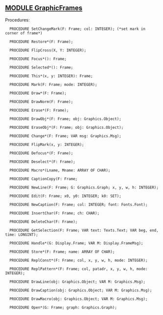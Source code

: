 
## [MODULE GraphicFrames](https://github.com/io-core/Draw/blob/main/GraphicFrames.Mod)

Procedures:

```
  PROCEDURE SetChangeMark(F: Frame; col: INTEGER); (*set mark in corner of frame*)
```
```
  PROCEDURE Restore*(F: Frame);
```
```
  PROCEDURE FlipCross(X, Y: INTEGER);
```
```
  PROCEDURE Focus*(): Frame;
```
```
  PROCEDURE Selected*(): Frame;
```
```
  PROCEDURE This*(x, y: INTEGER): Frame;
```
```
  PROCEDURE Mark(F: Frame; mode: INTEGER);
```
```
  PROCEDURE Draw*(F: Frame);
```
```
  PROCEDURE DrawNorm(F: Frame);
```
```
  PROCEDURE Erase*(F: Frame);
```
```
  PROCEDURE DrawObj*(F: Frame; obj: Graphics.Object);
```
```
  PROCEDURE EraseObj*(F: Frame; obj: Graphics.Object);
```
```
  PROCEDURE Change*(F: Frame; VAR msg: Graphics.Msg);
```
```
  PROCEDURE FlipMark(x, y: INTEGER);
```
```
  PROCEDURE Defocus*(F: Frame);
```
```
  PROCEDURE Deselect*(F: Frame);
```
```
  PROCEDURE Macro*(Lname, Mname: ARRAY OF CHAR);
```
```
  PROCEDURE CaptionCopy(F: Frame;
```
```
  PROCEDURE NewLine(F: Frame; G: Graphics.Graph; x, y, w, h: INTEGER);
```
```
  PROCEDURE Edit(F: Frame; x0, y0: INTEGER; k0: SET);
```
```
  PROCEDURE NewCaption(F: Frame; col: INTEGER; font: Fonts.Font);
```
```
  PROCEDURE InsertChar(F: Frame; ch: CHAR);
```
```
  PROCEDURE DeleteChar(F: Frame);
```
```
  PROCEDURE GetSelection(F: Frame; VAR text: Texts.Text; VAR beg, end, time: LONGINT);
```
```
  PROCEDURE Handle*(G: Display.Frame; VAR M: Display.FrameMsg);
```
```
  PROCEDURE Store*(F: Frame; name: ARRAY OF CHAR);
```
```
  PROCEDURE ReplConst*(F: Frame; col, x, y, w, h, mode: INTEGER);
```
```
  PROCEDURE ReplPattern*(F: Frame; col, patadr, x, y, w, h, mode: INTEGER);
```
```
  PROCEDURE DrawLine(obj: Graphics.Object; VAR M: Graphics.Msg);
```
```
  PROCEDURE DrawCaption(obj: Graphics.Object; VAR M: Graphics.Msg);
```
```
  PROCEDURE DrawMacro(obj: Graphics.Object; VAR M: Graphics.Msg);
```
```
  PROCEDURE Open*(G: Frame; graph: Graphics.Graph); 
```
